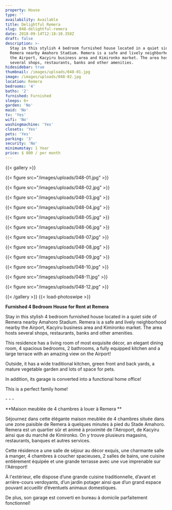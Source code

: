 ```yaml
---
property: House
type: ''
availability: Available
title: Delightful Remera
slug: 048-delightful-remera
date: 2018-09-14T12:18:10.358Z
draft: false
description: >-
  Stay in this stylish 4 bedroom furnished house located in a quiet side of
  Remera nearby Amahoro Stadium. Remera is a safe and lively neighborhood nearby
  the Airport, Kacyiru business area and Kimironko market. The area hosts
  several shops, restaurants, banks and other amenities.
hidesidebar: true
thumbnail: /images/uploads/048-01.jpg
image: /images/uploads/048-02.jpg
location: Remera
bedrooms: '4'
baths: '2'
furnished: Furnished
sleeps: 6+
garden: 'No'
maid: 'No'
tv: 'Yes'
wifi: 'No'
washingmachine: 'Yes'
closets: 'Yes'
pets: 'Yes'
parking: '3'
security: 'No'
minimumstay: 1 Year
price: $ 800 / per month
---
```

{{< gallery >}} 

{{< figure src="/images/uploads/048-01.jpg" >}} 

{{< figure src="/images/uploads/048-02.jpg" >}}

 {{< figure src="/images/uploads/048-03.jpg" >}} 

{{< figure src="/images/uploads/048-04.jpg" >}}

{{< figure src="/images/uploads/048-05.jpg" >}}

 {{< figure src="/images/uploads/048-06.jpg" >}}

 {{< figure src="/images/uploads/048-07.jpg" >}}

 {{< figure src="/images/uploads/048-08.jpg" >}}

{{< figure src="/images/uploads/048-09.jpg" >}} 

{{< figure src="/images/uploads/048-10.jpg" >}}

 {{< figure src="/images/uploads/048-11.jpg" >}} 

{{< figure src="/images/uploads/048-12.jpg" >}}

 {{< /gallery >}} {{< load-photoswipe >}}

**Furnished 4 Bedroom House for Rent at Remera**

Stay in this stylish 4 bedroom furnished house located in a quiet side of Remera nearby Amahoro Stadium. Remera is a safe and lively neighborhood nearby the Airport, Kacyiru business area and Kimironko market. The area hosts several shops, restaurants, banks and other amenities.

This residence has a living room of most exquisite décor, an elegant dining room, 4 spacious bedrooms, 2 bathrooms, a fully equipped kitchen and a large terrace with an amazing view on the Airport!

Outside, it has a wide traditional kitchen, green front and back yards, a mature vegetable garden and lots of space for pets. 

In addition, its garage is converted into a functional home office!

This is a perfect family home!

\- - - 

**Maison meublée de 4 chambres à louer à Remera
**

Séjournez dans cette élégante maison meublée de 4 chambres située dans une zone paisible de Remera à quelques minutes à pied du Stade Amahoro. Remera est un quartier sûr et animé à proximité de l'Aéroport, de Kacyiru ainsi que du marché de Kimironko. On y trouve plusieurs magasins, restaurants, banques et autres services.

Cette résidence a une salle de séjour au décor exquis, une charmante salle à manger, 4 chambres à coucher spacieuses, 2 salles de bains, une cuisine entièrement équipée et une grande terrasse avec une vue imprenable sur l'Aéroport!

À l'extérieur, elle dispose d’une grande cuisine traditionnelle, d’avant et arrière-cours verdoyants, d’un jardin potager ainsi que d’un grand espace pouvant accueillir d’éventuels animaux domestiques. 

De plus, son garage est converti en bureau à domicile parfaitement fonctionnel!
